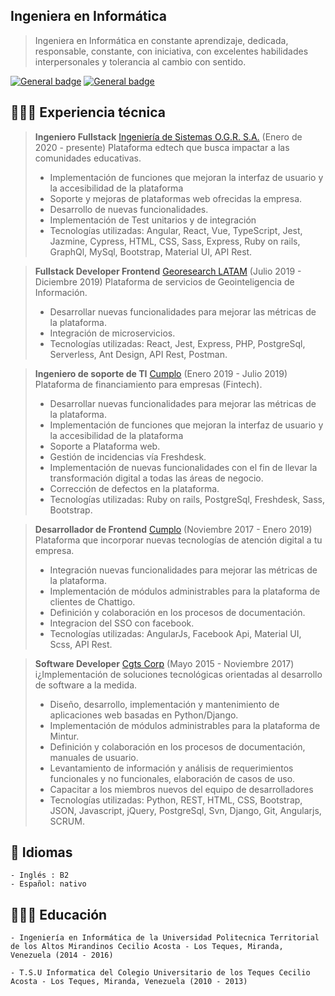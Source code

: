 ## Ingeniera en Informática
> Ingeniera en Informática en constante aprendizaje, dedicada, responsable, constante, con iniciativa, con excelentes habilidades interpersonales y tolerancia al cambio con sentido.

 [![General badge](https://img.shields.io/badge/Gmail-D14836?style=for-the-badge&logo=gmail&logoColor=white)](mailto:leiladip33@gmail.com)
 [![General badge](https://img.shields.io/badge/LinkedIn-0077B5?style=for-the-badge&logo=linkedin&logoColor=white)](https://www.linkedin.com/in/leila-deyanira-inagas/)

## 👩🏼‍💻 Experiencia técnica

> **Ingeniero Fullstack** [Ingeniería de Sistemas O.G.R. S.A.](https://www.linkedin.com/company/open-green-road/mycompany/) (Enero de 2020 - presente)
Plataforma edtech que busca impactar a las comunidades educativas.
> - Implementación de funciones que mejoran la interfaz de usuario y la accesibilidad de la plataforma
> - Soporte y mejoras de plataformas web ofrecidas la empresa.
> - Desarrollo de nuevas funcionalidades.
> - Implementación de Test unitarios y de integración
> - Tecnologías utilizadas: Angular, React, Vue, TypeScript, Jest, Jazmine, Cypress, HTML, CSS, Sass, Express, Ruby on rails, GraphQl, MySql, Bootstrap, Material UI, API Rest.



> **Fullstack Developer Frontend** [Georesearch LATAM](https://www.linkedin.com/company/georesearchlatam/) (Julio 2019 - Diciembre 2019)
Plataforma de servicios de Geointeligencia de Información.
> - Desarrollar nuevas funcionalidades para mejorar las métricas de la plataforma.
> - Integración de microservicios.
> - Tecnologías utilizadas: React, Jest, Express, PHP, PostgreSql, Serverless, Ant Design, API Rest, Postman.


> **Ingeniero de soporte de TI** [Cumplo](https://www.linkedin.com/company/cumplo/) (Enero 2019 - Julio 2019)
Plataforma de financiamiento para empresas (Fintech).
> - Desarrollar nuevas funcionalidades para mejorar las métricas de la plataforma.
> - Implementación de funciones que mejoran la interfaz de usuario y la accesibilidad de la plataforma
> - Soporte a Plataforma web. 
> - Gestión de incidencias vía Freshdesk. 
> - Implementación de nuevas funcionalidades con el fin de llevar la transformación digital a todas las áreas de negocio.
> - Corrección de defectos en la plataforma.
> - Tecnologías utilizadas: Ruby on rails, PostgreSql, Freshdesk, Sass, Bootstrap.

> **Desarrollador de Frontend** [Cumplo](https://www.linkedin.com/company/chattigo_principal/) (Noviembre 2017 - Enero 2019)
Plataforma que incorporar nuevas tecnologías de atención digital a tu empresa.
> - Integración nuevas funcionalidades para mejorar las métricas de la plataforma.
> - Implementación de módulos administrables para la plataforma de clientes de Chattigo. 
> - Definición y colaboración en los procesos de documentación. 
> - Integracion del SSO con facebook.
> - Tecnologías utilizadas: AngularJs, Facebook Api, Material UI, Scss, API Rest.

> **Software Developer** [Cgts Corp](https://www.linkedin.com/company/cgts-corp/) (Mayo 2015 - Noviembre 2017)
i¿Implementación de soluciones tecnológicas orientadas al desarrollo de software a la medida.
> - Diseño, desarrollo, implementación y mantenimiento de aplicaciones web basadas en Python/Django.
> - Implementación de módulos administrables para la plataforma de Mintur. 
> - Definición y colaboración en los procesos de documentación, manuales de usuario. 
> - Levantamiento de información y análisis de requerimientos funcionales y no funcionales, elaboración de casos de uso.
> - Capacitar a los miembros nuevos del equipo de desarrolladores
> - Tecnologías utilizadas: Python, REST, HTML, CSS, Bootstrap, JSON, Javascript, jQuery, PostgreSql, Svn, Django, Git, Angularjs, SCRUM.

## 💬 Idiomas
    - Inglés : B2
    - Español: nativo 

## 👩🏼‍🎓 Educación

    - Ingeniería en Informática de la Universidad Politecnica Territorial de los Altos Mirandinos Cecilio Acosta - Los Teques, Miranda, Venezuela (2014 - 2016)

    - T.S.U Informatica del Colegio Universitario de los Teques Cecilio Acosta - Los Teques, Miranda, Venezuela (2010 - 2013)


